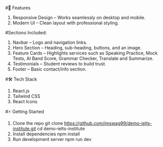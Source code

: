 #🚀 Features

1. Responsive Design – Works seamlessly on desktop and mobile.
2. Modern UI – Clean layout with professional styling.

#Sections Included:

1. Navbar – Logo and navigation links.
2. Hero Section – Heading, sub-heading, buttons, and an image.
3. Feature Cards – Highlights services such as Speaking Practice, Mock Tests, AI Band Score, Grammar Checker, Translate and Summarize.
4. Testimonials – Student reviews to build trust.
5. Footer – Basic contact/info section.

#🛠️ Tech Stack

1. React.js
2. Tailwind CSS
3. React Icons

#⚡ Getting Started

1. Clone the repo
  git clone https://github.com/imswag99/demo-ielts-institute.git
  cd demo-ielts-institute
2. Install dependencies
  npm install 
3. Run development server
  npm run dev

